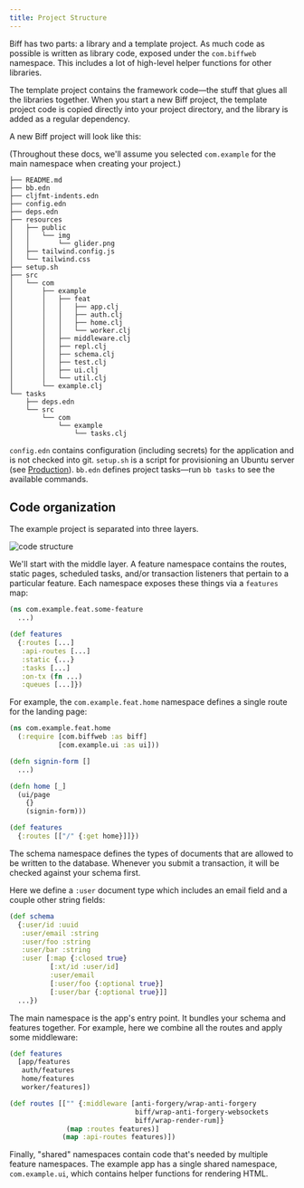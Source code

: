 ```yaml
---
title: Project Structure
---
```


Biff has two parts: a library and a template project. As much code as
possible is written as library code, exposed under the `com.biffweb` namespace.
This includes a lot of high-level helper functions for other libraries.

The template project contains the framework code&mdash;the stuff that glues all
the libraries together. When you start a new Biff project, the template project code is
copied directly into your project directory, and the library is added as a regular
dependency.

A new Biff project will look like this:

(Throughout these docs, we'll assume you selected `com.example` for the main
namespace when creating your project.)

```text
├── README.md
├── bb.edn
├── cljfmt-indents.edn
├── config.edn
├── deps.edn
├── resources
│   ├── public
│   │   └── img
│   │       └── glider.png
│   ├── tailwind.config.js
│   └── tailwind.css
├── setup.sh
├── src
│   └── com
│       ├── example
│       │   ├── feat
│       │   │   ├── app.clj
│       │   │   ├── auth.clj
│       │   │   ├── home.clj
│       │   │   └── worker.clj
│       │   ├── middleware.clj
│       │   ├── repl.clj
│       │   ├── schema.clj
│       │   ├── test.clj
│       │   ├── ui.clj
│       │   └── util.clj
│       └── example.clj
└── tasks
    ├── deps.edn
    └── src
        └── com
            └── example
                └── tasks.clj
```

`config.edn` contains configuration (including secrets) for the application and
is not checked into git. `setup.sh` is a script for provisioning an Ubuntu
server (see [Production](/docs/reference/production/)). `bb.edn` defines project
tasks&mdash;run `bb tasks` to see the available commands.

## Code organization

The example project is separated into three layers.

![code structure](/images/code-structure.svg)

We'll start with the middle layer. A feature namespace contains the routes,
static pages, scheduled tasks, and/or transaction listeners that pertain to a
particular feature. Each namespace exposes these things via a `features` map:

```clojure
(ns com.example.feat.some-feature
  ...)

(def features
  {:routes [...]
   :api-routes [...]
   :static {...}
   :tasks [...]
   :on-tx (fn ...)
   :queues [...]})
```

For example, the `com.example.feat.home` namespace defines a single route for
the landing page:

```clojure
(ns com.example.feat.home
  (:require [com.biffweb :as biff]
            [com.example.ui :as ui]))

(defn signin-form []
  ...)

(defn home [_]
  (ui/page
    {}
    (signin-form)))

(def features
  {:routes [["/" {:get home}]]})
```

The schema namespace defines the types of documents that are allowed to be
written to the database. Whenever you submit a transaction, it will
be checked against your schema first.

Here we define a `:user` document type which includes an email field and a
couple other string fields:

```clojure
(def schema
  {:user/id :uuid
   :user/email :string
   :user/foo :string
   :user/bar :string
   :user [:map {:closed true}
          [:xt/id :user/id]
          :user/email
          [:user/foo {:optional true}]
          [:user/bar {:optional true}]]
  ...})
```

The main namespace is the app's entry point. It bundles your schema and
features together. For example, here we combine all the routes and apply some
middleware:

```clojure
(def features
  [app/features
   auth/features
   home/features
   worker/features])

(def routes [["" {:middleware [anti-forgery/wrap-anti-forgery
                               biff/wrap-anti-forgery-websockets
                               biff/wrap-render-rum]}
              (map :routes features)]
             (map :api-routes features)])
```

Finally, "shared" namespaces contain code that's needed by multiple feature namespaces. The example
app has a single shared namespace, `com.example.ui`, which contains helper functions for
rendering HTML.
